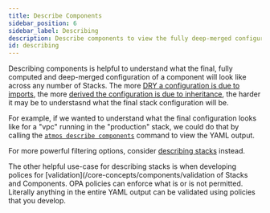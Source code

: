 ```yaml
---
title: Describe Components
sidebar_position: 6
sidebar_label: Describing
description: Describe components to view the fully deep-merged configuration
id: describing
---
```


Describing components is helpful to understand what the final, fully computed and deep-merged configuration of a component will look like across any number of Stacks. The more [DRY a configuration is due to imports](core-concepts/stacks/imports), the more [derived the configuration is due to inheritance](/core-concepts/components/inheritance), the harder it may be to understasnd what the final stack configuration will be. 


For example, if we wanted to understand what the final configuration looks like for a "vpc" running in the "production" stack, we could do that by calling the [`atmos describe components`](/cli/commands/describe/component) command to view the YAML output.

For more powerful filtering options, consider [describing stacks](/core-concepts/stacks/describing) instead.

The other helpful use-case for describing stacks is when developing polices for [validation](/core-concepts/components/validation of Stacks and Components. OPA policies can enforce what is or is not permitted. Literally anything in the entire YAML output can be validated using policies that you develop.
